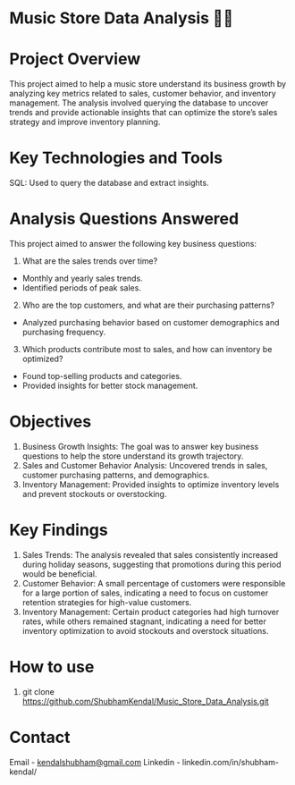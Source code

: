 # Music Store Data Analysis 🎵💼

# Project Overview
This project aimed to help a music store understand its business growth by analyzing key metrics related to sales, customer behavior, and inventory management. The analysis involved querying the database to uncover trends and provide actionable insights that can optimize the store’s sales strategy and improve inventory planning.

# Key Technologies and Tools
SQL: Used to query the database and extract insights.

# Analysis Questions Answered
This project aimed to answer the following key business questions:

1. What are the sales trends over time?
- Monthly and yearly sales trends.
- Identified periods of peak sales.
2. Who are the top customers, and what are their purchasing patterns?
- Analyzed purchasing behavior based on customer demographics and purchasing frequency.
3. Which products contribute most to sales, and how can inventory be optimized?
- Found top-selling products and categories.
- Provided insights for better stock management.

# Objectives
1. Business Growth Insights: The goal was to answer key business questions to help the store understand its growth trajectory.
2. Sales and Customer Behavior Analysis: Uncovered trends in sales, customer purchasing patterns, and demographics.
3. Inventory Management: Provided insights to optimize inventory levels and prevent stockouts or overstocking.

# Key Findings
1. Sales Trends: The analysis revealed that sales consistently increased during holiday seasons, suggesting that promotions during this period would be beneficial.
2. Customer Behavior: A small percentage of customers were responsible for a large portion of sales, indicating a need to focus on customer retention strategies for high-value customers.
3. Inventory Management: Certain product categories had high turnover rates, while others remained stagnant, indicating a need for better inventory optimization to avoid stockouts and overstock situations.

# How to use
1. git clone https://github.com/ShubhamKendal/Music_Store_Data_Analysis.git

# Contact
Email - kendalshubham@gmail.com
Linkedin - linkedin.com/in/shubham-kendal/
